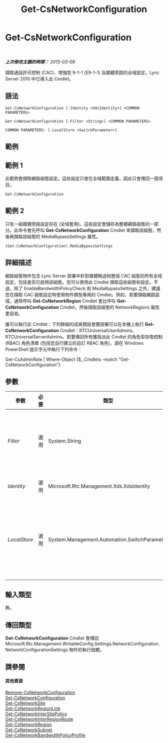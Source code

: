 ﻿---
title: Get-CsNetworkConfiguration
TOCTitle: Get-CsNetworkConfiguration
ms:assetid: 08bc8eca-b244-4d5e-b089-1cc95605ba14
ms:mtpsurl: https://technet.microsoft.com/zh-tw/library/Gg398140(v=OCS.15)
ms:contentKeyID: 49290010
ms.date: 08/10/2015
mtps_version: v=OCS.15
ms.translationtype: HT
---

# Get-CsNetworkConfiguration

 

_**上次修改主題的時間：** 2015-03-09_

擷取通話許可控制 (CAC)、增強型 9-1-1 (E9-1-1) 及媒體旁路的全域設定。Lync Server 2010 中已導入此 Cmdlet。

## 語法

    Get-CsNetworkConfiguration [-Identity <XdsIdentity>] <COMMON PARAMETERS>

    Get-CsNetworkConfiguration [-Filter <String>] <COMMON PARAMETERS>

    COMMON PARAMETERS: [-LocalStore <SwitchParameter>]

## 範例

## 範例 1

此範例會擷取網路組態設定。這些設定只會在全域範圍定義，因此只會傳回一個項目。

    Get-CsNetworkConfiguration

## 範例 2

只有一組媒體旁路設定存在 (全域套用)。這些設定會儲存為整體網路組態的一部分。此命令會先呼叫 **Get-CsNetworkConfiguration** Cmdlet 來擷取該組態，然後再擷取該組態的 MediaBypassSettings 屬性。

    (Get-CsNetworkConfiguration).MediaBypassSettings

## 詳細描述

網路組態物件包含 Lync Server 部署中針對媒體略過和整個 CAC 組態的所有全域設定，包括是否已啟用該組態。您可以使用此 Cmdlet 擷取這些組態和設定。不過，除了 EnableBandwidthPolicyCheck 和 MediaBypassSettings 之外，建議您在擷取 CAC 組態設定時使用物件類型專用的 Cmdlet。例如，若要擷取網路區域，通常呼叫 **Get-CsNetworkRegion** Cmdlet 會比呼叫 **Get-CsNetworkConfiguration** Cmdlet，然後擷取該組態的 NetworkRegions 屬性更容易。

誰可以執行此 Cmdlet：下列群組的成員預設會獲授權可以在本機上執行 **Get-CsNetworkConfiguration** Cmdlet：RTCUniversalUserAdmins、RTCUniversalServerAdmins。若要傳回所有獲指派此 Cmdlet 的角色型存取控制 (RBAC) 角色清單 (包括您自行建立的自訂 RBAC 角色)，請在 Windows PowerShell 提示字元中執行下列命令：

Get-CsAdminRole | Where-Object {$\_.Cmdlets –match "Get-CsNetworkConfiguration"}

## 參數


<table>
<colgroup>
<col style="width: 25%" />
<col style="width: 25%" />
<col style="width: 25%" />
<col style="width: 25%" />
</colgroup>
<thead>
<tr class="header">
<th>參數</th>
<th>必要</th>
<th>類型</th>
<th>說明</th>
</tr>
</thead>
<tbody>
<tr class="odd">
<td><p><em>Filter</em></p></td>
<td><p>選用</p></td>
<td><p>System.String</p></td>
<td><p>因為只會有一個網路組態，因此此 Cmdlet 不需要此參數。</p></td>
</tr>
<tr class="even">
<td><p><em>Identity</em></p></td>
<td><p>選用</p></td>
<td><p>Microsoft.Rtc.Management.Xds.XdsIdentity</p></td>
<td><p>這一律為 Global。</p></td>
</tr>
<tr class="odd">
<td><p><em>LocalStore</em></p></td>
<td><p>選用</p></td>
<td><p>System.Management.Automation.SwitchParameter</p></td>
<td><p>從中央管理存放區的本機複本擷取網路組態，而非從中央管理存放區本身擷取。</p></td>
</tr>
</tbody>
</table>


## 輸入類型

無。

## 傳回類型

**Get-CsNetworkConfiguration** Cmdlet 會傳回 Microsoft.Rtc.Management.WritableConfig.Settings.NetworkConfiguration.NetworkConfigurationSettings 物件的執行個體。

## 請參閱

#### 其他資源

[Remove-CsNetworkConfiguration](remove-csnetworkconfiguration.md)  
[Set-CsNetworkConfiguration](set-csnetworkconfiguration.md)  
[Get-CsNetworkSite](get-csnetworksite.md)  
[Get-CsNetworkRegionLink](get-csnetworkregionlink.md)  
[Get-CsNetworkInterSitePolicy](get-csnetworkintersitepolicy.md)  
[Get-CsNetworkInterRegionRoute](get-csnetworkinterregionroute.md)  
[Get-CsNetworkRegion](get-csnetworkregion.md)  
[Get-CsNetworkSubnet](get-csnetworksubnet.md)  
[Get-CsNetworkBandwidthPolicyProfile](get-csnetworkbandwidthpolicyprofile.md)


